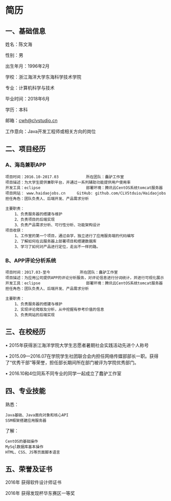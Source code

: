 # 简历

## 一、基础信息
	
姓名：陈文海

性别：男

出生年月：1996年2月

学校：浙江海洋大学东海科学技术学院

专业：计算机科学与技术

毕业时间：2018年6月

学历：本科

邮箱：cwh@clvstudio.cn

工作意向：Java开发工程师或相关方向的岗位

## 二、项目经历

### A、海岛兼职APP

	项目时间：2016.10-2017.03			所在团队：蠢驴工作室
	项目描述：为大学生提供兼职平台，并通过一系列辅助功能提供用户使用率
	开发工具：eclipse					部署环境：腾讯云CentOS系统tomcat服务器
	项目网站： www.haidaojobs.cn		GitHub: github.com/CLVStduio/Haidaojobs
	担任角色：团队负责人、后端开发、产品需求分析
	
	主要职责：
		1、负责服务器的搭建与维护
		2、负责项目的后端实现
		3、负责产品需求分析、可行性分析、功能架构设计
	项目收获：
		1、工作室的第一个项目，通过自学，独立进行了应用服务端的代码编写
		2、了解如何在云服务器上部署项目和搭建数据库
		3、学习了如何对产品进行定位，走出不一样的路。

### B、APP评论分析系统

	项目时间：2017.03-至今				所在团队：蠢驴工作室
	项目描述：为应用公司提供APP的评论分析服务，对评论信息进行分词统计，并进行可视化展示
	开发工具：eclipse					部署环境：腾讯云CentOS系统tomcat服务器
	担任角色：团队负责人、后端开发、产品需求分析
	
	主要职责：
		1、负责服务器的搭建与维护
		2、实现评论爬取及分析，从中挖掘有参考价值的信息
		3、负责网站的后端实现
		
## 三、在校经历

•	2015年获得浙江海洋学院大学生志愿者暑期社会实践活动先进个人称号

•	2015.09—2016.07在学院学生社团联合会内担任网络传媒部部长一职。获得了“优秀干部”等荣誉，担任部长期间所在部门被评为学院优秀部门。

•	2016.10和4位同系不同专业的同学一起成立了蠢驴工作室

## 四、专业技能
	
熟悉：

	Java基础、Java面向对象和核心API
	SSM框架搭建应用服务器
	
了解：

	CentOS的基础操作
	MySql数据库基本操作
	HTML、CSS、JS等页面脚本语言

## 五、荣誉及证书
	
2016年 获得软件设计师证书

2016年 获得发现杯华东赛区一等奖